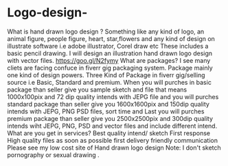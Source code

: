 # Logo-design-
 What is  hand drawn logo design ?   Something like any kind of logo, an animal figure, people figure, heart, star,flowers and any kind of design on illustrate software i.e adobe illustrator, Corel draw etc These includes a basic pencil drawing. I will design an illustration hand drawn logo design with vector files. https://goo.gl/N2fymy  What are packages? I see many cliets are facing confuce in fiverr gig packaging system. Package mainly one kind of design powers. Three Kind of Package in fiverr gig/selling source i.e Basic, Standard and premium.   When you will purches in basic package than seller give you sample sketch and file that means 1000x100pix and 72 dip quality intends with JEPG file and  you will purches standard package than seller give you 1600x1600pix and 150dip quality intends with JEPG, PNG PSD files, sort time and Last  you will purches premium package than seller give you 2500x2500pix and 300dip quality intends wiht JEPG, PNG, PSD and vector files and include different intend.   What are you get in services?      Best quality intend/ sketch        First response       High quality files       as soon as possible first delivery        friendly communication    Please see my low cost site of Hand drawn logo design Note: I don't sketch pornography or sexual drawing .
